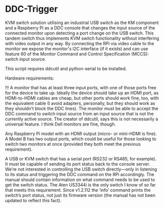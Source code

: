 # DDC-Trigger
KVM switch solution utilising an industrial USB switch as the KM component and a Raspberry Pi as a DDC console that changes the input source of the connected monitor upon detecting a port change on the USB switch. This tandem switch thus implements KVM switch functionality without interfering with video output in any way. By connecting the RPi via video cable to the monitor we expose the monitor's I2C interface (if it exists) and can use feature 60 of the Monitor Command and Control Specification (MCCS): switch input source.

This script requires ddcutil and python-serial to be installed.

Hardware requirements:

!!! A monitor that has at least three input ports, with one of those ports free for the device to take up. Ideally the device should take up an HDMI port, as HDMI-to-HDMI cables are cheap, but other ports should work fine, too, with the equivalent cable (I avoid adapters, personally, but they should work as they shouldn’t block the DDC lines).
        The monitor must be able to accept the DDC command to switch input source from an input source that is not the currently active source. The creator of ddcutil, says this is not necessarily a universal feature. I think Dell monitors are fine, though.

Any Raspberry Pi model with an HDMI output (micro- or mini-HDMI is fine). A Model B has two output ports, which could be useful for those looking to switch two monitors at once (provided they both meet the previous requirement).

A USB or KVM switch that has a serial port (RS232 or RS485, for example).
        It must be capable of sending its port status back to the console server. We’re not interested in controlling the USB   switch directly—only in listening to its status and triggering the DDC command on the RPi accordingly. The manual should contain information on what command needs to be used to get the switch status.
        The Aten US3344i is the only switch I know of so far that meets this requirement. Since v1.2.112 the ‘info’ command prints the switch’s port status, not just its firmware version (the manual has not been updated to reflect this fact).
